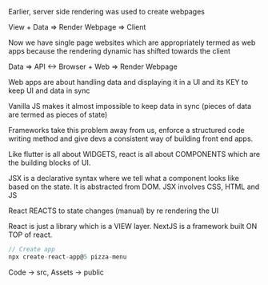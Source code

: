 Earlier, server side rendering was used to create webpages 

View + Data => Render Webpage => Client

Now we have single page websites which are appropriately termed as web apps because the rendering dynamic has shifted towards the client

Data => API <-> Browser + Web => Render Webpage 

Web apps are about handling data and displaying it in a UI and its KEY to keep UI and data in sync

Vanilla JS makes it almost impossible to keep data in sync (pieces of data are termed as pieces of state)

Frameworks take this problem away from us, enforce a structured code writing method and give devs a consistent way of building front end apps.

Like flutter is all about WIDGETS, react is all about COMPONENTS which are the building blocks of UI.

JSX is a declarative syntax where we tell what a component looks like based on the state. It is abstracted from DOM. JSX involves CSS, HTML and JS

React REACTS to state changes (manual) by re rendering the UI

React is just a library which is a VIEW layer. NextJS is a framework built ON TOP of react.

```js
// Create app
npx create-react-app@5 pizza-menu
```
Code -> src, Assets -> public